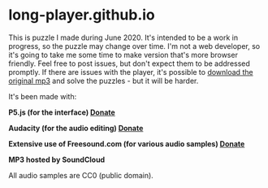 # long-player.github.io

This is puzzle I made during June 2020. It's intended to be a work in progress, so the puzzle may change over time. 
I'm not a web developer, so it's going to take me some time to make version that's more browser friendly.
Feel free to post issues, but don't expect them to be addressed promptly.
If there are issues with the player, it's possible to [download the original mp3](https://soundcloud.com/user-358161767/2451g) and solve the puzzles - but it will be harder.

It's been made with: 

**P5.js (for the interface) [Donate](https://p5js.org/community/)**

**Audacity (for the audio editing) [Donate](https://www.audacityteam.org/donate/)**

**Extensive use of Freesound.com (for various audio samples) [Donate](https://freesound.org/donations/donate/)**

**MP3 hosted by SoundCloud**

All audio samples are CC0 (public domain).
